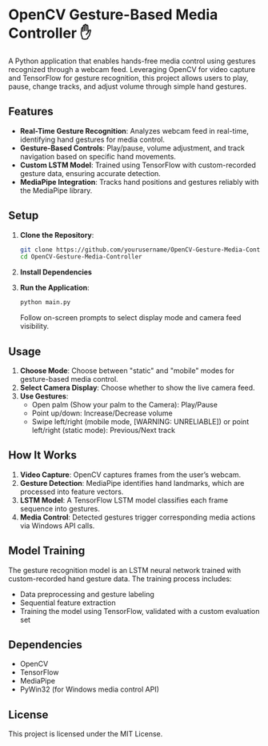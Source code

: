 # OpenCV Gesture-Based Media Controller ✋

A Python application that enables hands-free media control using gestures recognized through a webcam feed. Leveraging OpenCV for video capture and TensorFlow for gesture recognition, this project allows users to play, pause, change tracks, and adjust volume through simple hand gestures.

## Features

- **Real-Time Gesture Recognition**: Analyzes webcam feed in real-time, identifying hand gestures for media control.
- **Gesture-Based Controls**: Play/pause, volume adjustment, and track navigation based on specific hand movements.
- **Custom LSTM Model**: Trained using TensorFlow with custom-recorded gesture data, ensuring accurate detection.
- **MediaPipe Integration**: Tracks hand positions and gestures reliably with the MediaPipe library.

## Setup

1. **Clone the Repository**:
    ```bash
    git clone https://github.com/yourusername/OpenCV-Gesture-Media-Controller.git
    cd OpenCV-Gesture-Media-Controller
    ```

2. **Install Dependencies**

3. **Run the Application**:
    ```bash
    python main.py
    ```
    Follow on-screen prompts to select display mode and camera feed visibility.

## Usage 

1. **Choose Mode**: Choose between "static" and "mobile" modes for gesture-based media control.
2. **Select Camera Display**: Choose whether to show the live camera feed.
3. **Use Gestures**:
   - Open palm (Show your palm to the Camera): Play/Pause
   - Point up/down: Increase/Decrease volume
   - Swipe left/right (mobile mode, [WARNING: UNRELIABLE]) or point left/right (static mode): Previous/Next track

## How It Works 

1. **Video Capture**: OpenCV captures frames from the user’s webcam.
2. **Gesture Detection**: MediaPipe identifies hand landmarks, which are processed into feature vectors.
3. **LSTM Model**: A TensorFlow LSTM model classifies each frame sequence into gestures.
4. **Media Control**: Detected gestures trigger corresponding media actions via Windows API calls.

## Model Training 

The gesture recognition model is an LSTM neural network trained with custom-recorded hand gesture data. The training process includes:

- Data preprocessing and gesture labeling
- Sequential feature extraction
- Training the model using TensorFlow, validated with a custom evaluation set

## Dependencies 

- OpenCV
- TensorFlow
- MediaPipe
- PyWin32 (for Windows media control API)

## License

This project is licensed under the MIT License.
